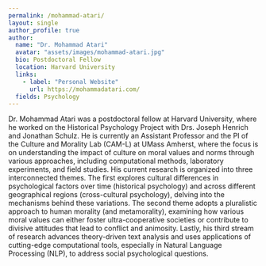 ```yaml
---
permalink: /mohammad-atari/
layout: single
author_profile: true
author:
  name: "Dr. Mohammad Atari"
  avatar: "assets/images/mohammad-atari.jpg"
  bio: Postdoctoral Fellow
  location: Harvard University
  links:
    - label: "Personal Website"
      url: https://mohammadatari.com/
  fields: Psychology
---
```


Dr. Mohammad Atari was a postdoctoral fellow at Harvard University, where he worked on the Historical Psychology Project with Drs. Joseph Henrich and Jonathan Schulz. He is currently an Assistant Professor and the PI of the Culture and Morality Lab (CAM-L) at UMass Amherst, where the focus is on understanding the impact of culture on moral values and norms through various approaches, including computational methods, laboratory experiments, and field studies. His current research is organized into three interconnected themes. The first explores cultural differences in psychological factors over time (historical psychology) and across different geographical regions (cross-cultural psychology), delving into the mechanisms behind these variations. The second theme adopts a pluralistic approach to human morality (and metamorality), examining how various moral values can either foster ultra-cooperative societies or contribute to divisive attitudes that lead to conflict and animosity. Lastly, his third stream of research advances theory-driven text analysis and uses applications of cutting-edge computational tools, especially in Natural Language Processing (NLP), to address social psychological questions.
